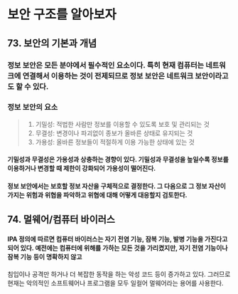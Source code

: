 # 보안 구조를 알아보자

## 73. 보안의 기본과 개념
### 정보 보안은 모든 분야에서 필수적인 요소이다. 특히 현재 컴퓨터는 네트워크에 연결해서 이용하는 것이 전제되므로 정보 보안은 네트워크 보안이라고도 할 수 있다.
### 정보 보안의 요소
> 1. 기밀성: 적법한 사람만 정보를 이용할 수 있도록 보호 및 관리되는 것
> 2. 무결성: 변경이나 파괴없이 종보가 올바른 상태로 유지되는 것
> 3. 가용성: 올바른 정보들이 적절하게 이용 가능한 상태에 있는 것
#### 기밀성과 무결성은 가용성과 상충하는 경향이 있다. 기밀성과 무결성을 높일수록 정보를 이용하거나 변경할 때 제한이 강화되어 가용성이 떨어진다.
#### 정보 보안에서는 보호할 정보 자산을 구체적으로 결정한다. 그 다음으로 그 정보 자산이 가지는 위험과 위협을 파악하고 위협에 대해 어떻게 대응할지 검토한다.


## 74. 멀웨어/컴퓨터 바이러스
#### IPA 정의에 따르면 컴퓨터 바이러스는 자기 전염 기능, 잠복 기능, 발병 기능을 가진다고 되어 있다. 예전에는 컴퓨터에 위해를 가하는 모든 것을 가리켰지만, 자기 전염 기능이나 잠복 기능 등이 명확하지 않고
침입이나 공격만 하거나 더 복잡한 동작을 하는 악성 코드 등이 증가하고 있다. 그러므로 현재는 악의적인 소프트웨어나 프로그램을 모두 일컬어 멀웨어라는 용어를 사용한다.
####
